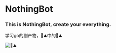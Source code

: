 # NothingBot
### This is NothingBot, create your everything.

学习go的副产物，💩⛰️中的💩⛰️

![💩⛰️](https://github.com/Miuzarte/NothingBot/assets/66856838/98eb9a3e-c27c-4d08-8182-2332cf956198)
